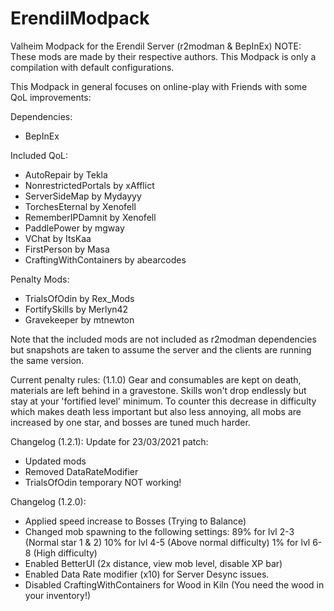 # ErendilModpack
Valheim Modpack for the Erendil Server (r2modman &amp; BepInEx)
NOTE: These mods are made by their respective authors. This Modpack is only a compilation with default configurations.

This Modpack in general focuses on online-play with Friends with some QoL improvements:

Dependencies:
- BepInEx

Included QoL:
- AutoRepair by Tekla
- NonrestrictedPortals by xAfflict
- ServerSideMap by Mydayyy
- TorchesEternal by Xenofell
- RememberIPDamnit by Xenofell
- PaddlePower by mgway
- VChat by ItsKaa
- FirstPerson by Masa
- CraftingWithContainers by abearcodes

Penalty Mods:
- TrialsOfOdin by Rex_Mods
- FortifySkills by Merlyn42
- Gravekeeper by mtnewton

Note that the included mods are not included as r2modman dependencies but snapshots are taken to assume the server and the clients are running the same version. 

Current penalty rules:
(1.1.0) Gear and consumables are kept on death, materials are left behind in a gravestone. Skills won't drop endlessly but stay at your 'fortified level' minimum. To counter this decrease in difficulty which makes death less important but also less annoying, all mobs are increased by one star, and bosses are tuned much harder.

Changelog (1.2.1):
Update for 23/03/2021 patch:
- Updated mods
- Removed DataRateModifier
- TrialsOfOdin temporary NOT working! 

Changelog (1.2.0):
- Applied speed increase to Bosses (Trying to Balance)
- Changed mob spawning to the following settings:
89% for lvl 2-3 (Normal star 1 & 2)
10% for lvl 4-5 (Above normal difficulty)
1% for lvl 6-8 (High difficulty)
- Enabled BetterUI (2x distance, view mob level, disable XP bar)
- Enabled Data Rate modifier (x10) for Server Desync issues.
- Disabled CraftingWithContainers for Wood in Kiln (You need the wood in your inventory!)

